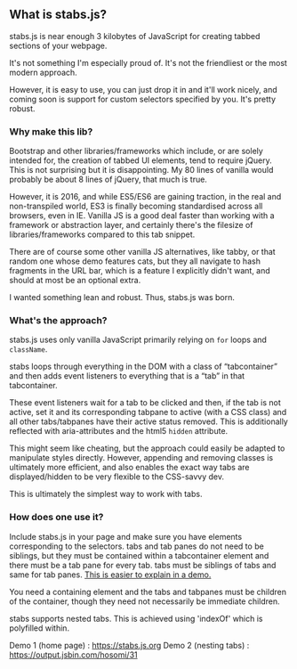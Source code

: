 ## What is stabs.js?
stabs.js is near enough 3 kilobytes of JavaScript for creating tabbed sections of your webpage.

It's not something I'm especially proud of. It's not the friendliest or the most modern approach.

However, it is easy to use, you can just drop it in and it'll work nicely, and coming soon is support for custom selectors specified by you. It's pretty robust.

### Why make this lib?
Bootstrap and other libraries/frameworks which include, or are solely intended for, the creation of tabbed UI elements, tend to require jQuery. This is not surprising but it is disappointing. My 80 lines of vanilla would probably be about 8 lines of jQuery, that much is true.

However, it is 2016, and while ES5/ES6 are gaining traction, in the real and non-transpiled world, ES3 is finally becoming standardised across all browsers, even in IE. Vanilla JS is a good deal faster than working with a framework or abstraction layer, and certainly there's the filesize of libraries/frameworks compared to this tab snippet.

There are of course some other vanilla JS alternatives, like tabby, or that random one whose demo features cats, but they all navigate to hash fragments in the URL bar, which is a feature I explicitly didn't want, and should at most be an optional extra.

I wanted something lean and robust. Thus, stabs.js was born.

### What's the approach?
stabs.js uses only vanilla JavaScript primarily relying on `for` loops and `className`.

stabs loops through everything in the DOM with a class of &ldquo;tabcontainer&rdquo; and then adds event listeners to everything that is a &ldquo;tab&rdquo; in that tabcontainer.

These event listeners wait for a tab to be clicked and then, if the tab is not active, set it and its corresponding tabpane to active (with a CSS class) and all other tabs/tabpanes have their active status removed. This is additionally reflected with aria-attributes and the html5 `hidden` attribute.

This might seem like cheating, but the approach could easily be adapted to manipulate styles directly. However, appending and removing classes is ultimately more efficient, and also enables the exact way tabs are displayed/hidden to be very flexible to the CSS-savvy dev.

This is ultimately the simplest way to work with tabs.

### How does one use it?
Include stabs.js in your page and make sure you have elements corresponding to the selectors. tabs and tab panes do not need to be siblings, but they must be contained within a tabcontainer element and there must be a tab pane for every tab. tabs must be siblings of tabs and same for tab panes. [This is easier to explain in a demo.](https://output.jsbin.com/hosomi/31)

You need a containing element and the tabs and tabpanes must be children of the container, though they need not necessarily be immediate children.

stabs supports nested tabs. This is achieved using 'indexOf' which is polyfilled within.

Demo 1 (home page)    : https://stabs.js.org
Demo 2 (nesting tabs) : https://output.jsbin.com/hosomi/31

